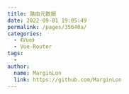 ```yaml
---
title: 路由元数据
date: 2022-09-01 19:05:49
permalink: /pages/35640a/
categories:
  - 《Vue》
  - Vue-Router
tags:
  - 
author: 
  name: MarginLon
  link: https://github.com/MarginLon
---
```

